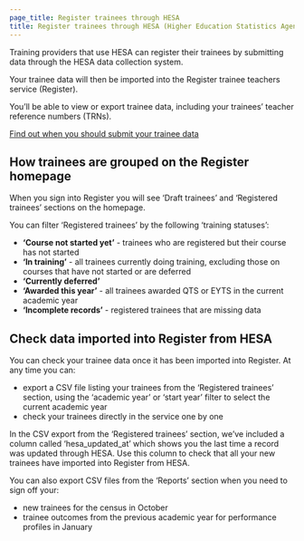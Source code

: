 ```yaml
---
page_title: Register trainees through HESA
title: Register trainees through HESA (Higher Education Statistics Agency)
---
```


Training providers that use HESA can register their trainees by submitting data through the HESA data collection system.

Your trainee data will then be imported into the Register trainee teachers service (Register).

You’ll be able to view or export trainee data, including your trainees’ teacher reference numbers (TRNs).

[Find out when you should submit your trainee data](/guidance/dates-and-deadlines)

## How trainees are grouped on the Register homepage

When you sign into Register you will see ‘Draft trainees’ and ‘Registered trainees’ sections on the homepage.

You can filter ‘Registered trainees’ by the following ‘training statuses’:

* **‘Course not started yet’** - trainees who are registered but their course has not started
* **‘In training’** - all trainees currently doing training, excluding those on courses that have not started or are deferred
* **‘Currently deferred’**
* **‘Awarded this year’** - all trainees awarded QTS or EYTS in the current academic year
* **‘Incomplete records’** - registered trainees that are missing data

## Check data imported into Register from HESA

You can check your trainee data once it has been imported into Register. At any time you can:

* export a CSV file listing your trainees from the ‘Registered trainees’ section, using the ‘academic year’ or ‘start year’ filter to select the current academic year 
* check your trainees directly in the service one by one 

In the CSV export from the ‘Registered trainees’ section, we’ve included a column called ‘hesa_updated_at’ which shows you the last time a record was updated through HESA. Use this column to check that all your new trainees have imported into Register from HESA.

You can also export CSV files from the ‘Reports’ section when you need to sign off your:  

* new trainees for the census in October  
* trainee outcomes from the previous academic year for performance profiles in January
